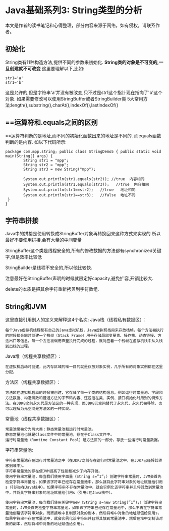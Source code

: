 # Java基础系列3: String类型的分析
本文是作者的读书笔记和心得整理，部分内容来源于网络，如有侵权，请联系作者。

## 初始化
String类有11种构造方法,提供不同的参数来初始化.
**String类的对象是不可变的,一旦创建就不可改变**
这里要理解以下,比如:
```
str1='a'
str1='b'
```
这是允许的,但是字符串'a'并没有被改变,只不过是str1这个指针现在指向了'b'这个对象.
如果需要修改可以使用StringBuffer或者StringBuilder类
5大常用方法:length(),substring(),charAt(),indexOf(),lastIndexOf()

## ==运算符和.equals之间的区别
==运算符判断的是地址,而不同的初始化函数出来的地址是不同的.
而equals函数判断的是内容. 如以下代码所示:
```
package com.mpp.string; public class StringDemo5 { public static void main(String[] args) {
        String str1 = "mpp";
        String str2 = "mpp";
        String str3 = new String("mpp");

        System.out.println(str1.equals(str2)); //true  内容相同
        System.out.println(str1.equals(str3));   //true  内容相同
        System.out.println(str1==str2);   //true   地址相同
        System.out.println(str1==str3);   //false  地址不同
 }
}
```

## 字符串拼接
Java中的拼接是使用转换成StringBuffer对象再转换回来这种方式来实现的.所以最好不要使用拼接,会有大量的中间变量

StringBuffer这个类是线程安全的,所有的修改数据的方法都有synchronized关键字,但是效率比较低

StringBuilder是线程不安全的,所以他比较快.

注意最好在StringBuffer声明的时候就限定好capacity,避免扩容,开销比较大.

delete的本质是把其余字符重新拷贝到字符数组.

## String和JVM
这里直接引用别人的定义来解释这4个名次:
Java栈（线程私有数据区）：

    每个Java虚拟机线程都有自己的Java虚拟机栈，Java虚拟机栈用来存放栈帧，每个方法被执行的时候都会同时创建一个栈帧（Stack Frame）用于存储局部变量表、操作栈、动态链接、方法出口等信息。每一个方法被调用直至执行完成的过程，就对应着一个栈帧在虚拟机栈中从入栈到出栈的过程。
Java堆（线程共享数据区）：

    在虚拟机启动时创建，此内存区域的唯一目的就是存放对象实例，几乎所有的对象实例都在这里分配。
方法区（线程共享数据区）：

    方法区在虚拟机启动的时候被创建，它存储了每一个类的结构信息，例如运行时常量池、字段和方法数据、构造函数和普通方法的字节码内容、还包括在类、实例、接口初始化时用到的特殊方法。在JDK8之前永久代是方法区的一种实现，而JDK8元空间替代了永久代，永久代被移除，也可以理解为元空间是方法区的一种实现。
常量池（线程共享数据区）：

    常量池常被分为两大类：静态常量池和运行时常量池。
    静态常量池也就是Class文件中的常量池，存在于Class文件中。
    运行时常量池（Runtime Constant Pool）是方法区的一部分，存放一些运行时常量数据。

字符串常量池:

    字符串常量池存在运行时常量池之中（在JDK7之前存在运行时常量池之中，在JDK7已经将其转移到堆中）。
    字符串常量池的存在使JVM提高了性能和减少了内存开销。
    使用字符串常量池，每当我们使用字面量（String s=”1”;）创建字符串常量时，JVM会首先检查字符串常量池，如果该字符串已经存在常量池中，那么就将此字符串对象的地址赋值给引用s（引用s在Java栈中）。如果字符串不存在常量池中，就会实例化该字符串并且将其放到常量池中，并将此字符串对象的地址赋值给引用s（引用s在Java栈中）。

    使用字符串常量池，每当我们使用关键字new（String s=new String(”1”);）创建字符串常量时，JVM会首先检查字符串常量池，如果该字符串已经存在常量池中，那么不再在字符串常量池创建该字符串对象，而直接堆中复制该对象的副本，然后将堆中对象的地址赋值给引用s，如果字符串不存在常量池中，就会实例化该字符串并且将其放到常量池中，然后在堆中复制该对象的副本，然后将堆中对象的地址赋值给引用s。








